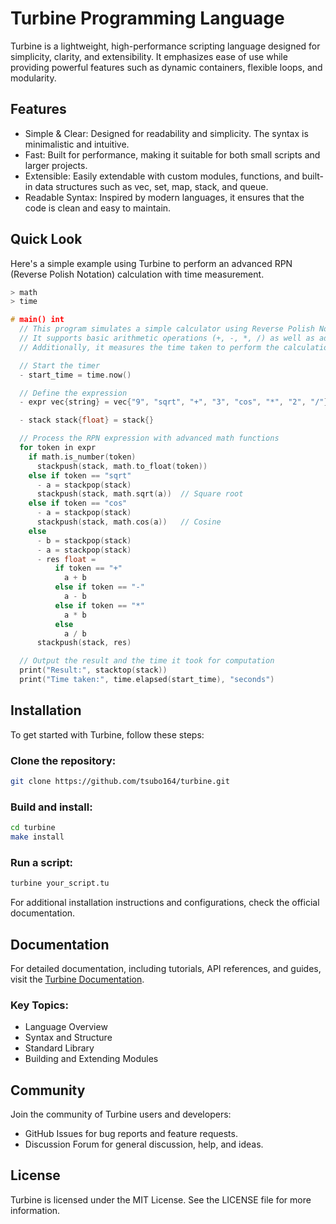 # Turbine Programming Language

Turbine is a lightweight, high-performance scripting language designed for simplicity, clarity, and extensibility. It emphasizes ease of use while providing powerful features such as dynamic containers, flexible loops, and modularity.

## Features

- Simple & Clear: Designed for readability and simplicity. The syntax is minimalistic and intuitive.
- Fast: Built for performance, making it suitable for both small scripts and larger projects.
- Extensible: Easily extendable with custom modules, functions, and built-in data structures such as vec, set, map, stack, and queue.
- Readable Syntax: Inspired by modern languages, it ensures that the code is clean and easy to maintain.

## Quick Look

Here's a simple example using Turbine to perform an advanced RPN (Reverse Polish Notation) calculation with time measurement.

```cpp
> math
> time

# main() int
  // This program simulates a simple calculator using Reverse Polish Notation (RPN).
  // It supports basic arithmetic operations (+, -, *, /) as well as advanced math functions like square root and cosine.
  // Additionally, it measures the time taken to perform the calculation using the time module.

  // Start the timer
  - start_time = time.now()

  // Define the expression
  - expr vec{string} = vec{"9", "sqrt", "+", "3", "cos", "*", "2", "/"}

  - stack stack{float} = stack{}

  // Process the RPN expression with advanced math functions
  for token in expr
    if math.is_number(token)
      stackpush(stack, math.to_float(token))
    else if token == "sqrt"
      - a = stackpop(stack)
      stackpush(stack, math.sqrt(a))  // Square root
    else if token == "cos"
      - a = stackpop(stack)
      stackpush(stack, math.cos(a))   // Cosine
    else
      - b = stackpop(stack)
      - a = stackpop(stack)
      - res float =
          if token == "+"
            a + b
          else if token == "-"
            a - b
          else if token == "*"
            a * b
          else
            a / b
      stackpush(stack, res)

  // Output the result and the time it took for computation
  print("Result:", stacktop(stack))
  print("Time taken:", time.elapsed(start_time), "seconds")
```

## Installation

To get started with Turbine, follow these steps:

### Clone the repository:

```bash
git clone https://github.com/tsubo164/turbine.git
```

### Build and install:

```bash
cd turbine
make install
```

### Run a script:

```bash
turbine your_script.tu
```

For additional installation instructions and configurations, check the official documentation.

## Documentation

For detailed documentation, including tutorials, API references, and guides, visit the [Turbine Documentation](https://tsubo164.github.io/turbine-docs/).

### Key Topics:

- Language Overview
- Syntax and Structure
- Standard Library
- Building and Extending Modules

## Community

Join the community of Turbine users and developers:

- GitHub Issues for bug reports and feature requests.
- Discussion Forum for general discussion, help, and ideas.

## License

Turbine is licensed under the MIT License. See the LICENSE file for more information.
